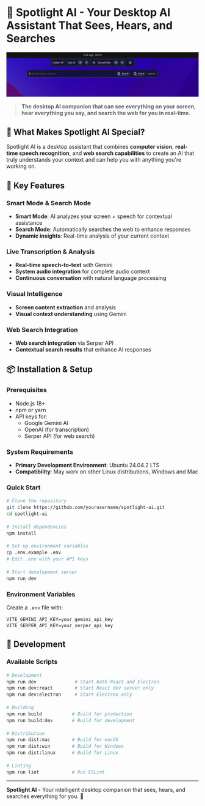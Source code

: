 # 🎯 Spotlight AI - Your Desktop AI Assistant That Sees, Hears, and Searches

<div align="center">
  <img src="app-photo.png" alt="Spotlight AI Desktop Application Interface" width="600" />
</div>

> **The desktop AI companion that can see everything on your screen, hear everything you say, and search the web for you in real-time.**

## 🌟 What Makes Spotlight AI Special?

Spotlight AI is a  desktop assistant that combines **computer vision**, **real-time speech recognition**, and **web search capabilities** to create an AI that truly understands your context and can help you with anything you're working on.

## 🚀 Key Features

### **Smart Mode & Search Mode**
- **Smart Mode**: AI analyzes your screen + speech for contextual assistance
- **Search Mode**: Automatically searches the web to enhance responses
- **Dynamic insights**: Real-time analysis of your current context

### **Live Transcription & Analysis**
- **Real-time speech-to-text** with Gemini
- **System audio integration** for complete audio context
- **Continuous conversation** with natural language processing

### **Visual Intelligence**
- **Screen content extraction** and analysis
- **Visual context understanding** using Gemini

### **Web Search Integration**
- **Web search integration** via Serper API
- **Contextual search results** that enhance AI responses

## 📦 Installation & Setup

### Prerequisites
- Node.js 18+ 
- npm or yarn
- API keys for:
  - Google Gemini AI
  - OpenAI (for transcription)
  - Serper API (for web search)

### System Requirements
- **Primary Development Environment**: Ubuntu 24.04.2 LTS
- **Compatibility**: May work on other Linux distributions, Windows and Mac

### Quick Start

```bash
# Clone the repository
git clone https://github.com/yourusername/spotlight-ai.git
cd spotlight-ai

# Install dependencies
npm install

# Set up environment variables
cp .env.example .env
# Edit .env with your API keys

# Start development server
npm run dev
```

### Environment Variables

Create a `.env` file with:

```env
VITE_GEMINI_API_KEY=your_gemini_api_key
VITE_SERPER_API_KEY=your_serper_api_key
```

## 🔧 Development

### Available Scripts

```bash
# Development
npm run dev              # Start both React and Electron
npm run dev:react        # Start React dev server only
npm run dev:electron     # Start Electron only

# Building
npm run build           # Build for production
npm run build:dev       # Build for development

# Distribution
npm run dist:mac        # Build for macOS
npm run dist:win        # Build for Windows
npm run dist:linux      # Build for Linux

# Linting
npm run lint            # Run ESLint
```

---

**Spotlight AI** - Your intelligent desktop companion that sees, hears, and searches everything for you. 🚀